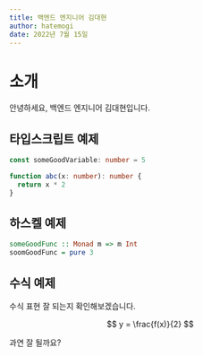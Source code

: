 ```yaml
---
title: 백엔드 엔지니어 김대현
author: hatemogi
date: 2022년 7월 15일
---
```


# 소개

안녕하세요, 백엔드 엔지니어 김대현입니다.

## 타입스크립트 예제

```typescript
const someGoodVariable: number = 5

function abc(x: number): number {
  return x * 2
}
```

## 하스켈 예제

```haskell
someGoodFunc :: Monad m => m Int
soomGoodFunc = pure 3
```

## 수식 예제

수식 표현 잘 되는지 확인해보겠습니다.

$$ y = \frac{f(x)}{2} $$

과연 잘 될까요?
